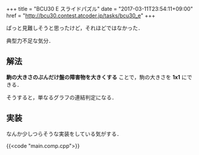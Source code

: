 +++
title = "BCU30 E スライドパズル"
date = "2017-03-11T23:54:11+09:00"
href = "http://bcu30.contest.atcoder.jp/tasks/bcu30_e"
+++

<!--more-->

ぱっと見難しそうと思ったけど，それほどではなかった．

典型力不足な気分．

## 解法

 **駒の大きさのぶんだけ盤の障害物を大きくする** ことで，駒の大きさを **1x1** にできる．

そうすると，単なるグラフの連結判定になる．

## 実装

なんか少しつらそうな実装をしている気がする．

{{<code "main.comp.cpp">}}
